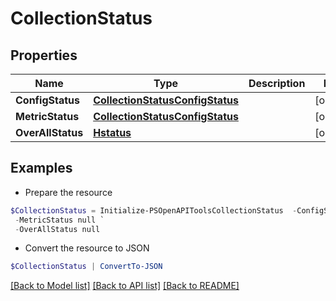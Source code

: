 # CollectionStatus
## Properties

Name | Type | Description | Notes
------------ | ------------- | ------------- | -------------
**ConfigStatus** | [**CollectionStatusConfigStatus**](CollectionStatusConfigStatus.md) |  | [optional] 
**MetricStatus** | [**CollectionStatusConfigStatus**](CollectionStatusConfigStatus.md) |  | [optional] 
**OverAllStatus** | [**Hstatus**](Hstatus.md) |  | [optional] 

## Examples

- Prepare the resource
```powershell
$CollectionStatus = Initialize-PSOpenAPIToolsCollectionStatus  -ConfigStatus null `
 -MetricStatus null `
 -OverAllStatus null
```

- Convert the resource to JSON
```powershell
$CollectionStatus | ConvertTo-JSON
```

[[Back to Model list]](../README.md#documentation-for-models) [[Back to API list]](../README.md#documentation-for-api-endpoints) [[Back to README]](../README.md)

